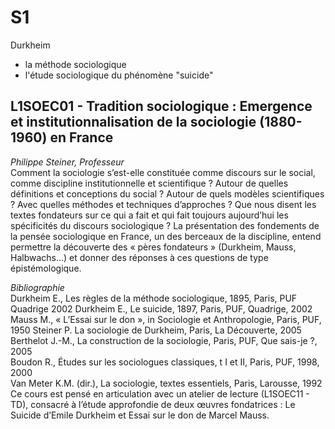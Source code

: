 # S1

Durkheim
- la méthode sociologique
- l'étude sociologique du phénomène "suicide"

## L1SOEC01 - Tradition sociologique : Emergence et institutionnalisation de la sociologie (1880- 1960) en France
*Philippe Steiner, Professeur*  
Comment la sociologie s’est-elle constituée comme discours sur le social, comme discipline institutionnelle et scientifique ? Autour de quelles définitions et conceptions du social ? Autour de quels modèles scientifiques ? Avec quelles méthodes et techniques d’approches ? Que nous disent les textes fondateurs sur ce qui a fait et qui fait toujours aujourd’hui les spécificités du discours sociologique ? La présentation des fondements de la pensée sociologique en France, un des berceaux de la discipline, entend permettre la découverte des « pères fondateurs » (Durkheim, Mauss, Halbwachs...) et donner des réponses à ces questions de type épistémologique.

*Bibliographie*  
Durkheim E., Les règles de la méthode sociologique, 1895, Paris, PUF Quadrige 2002 Durkheim E., Le suicide, 1897, Paris, PUF, Quadrige, 2002  
Mauss M., « L’Essai sur le don », in Sociologie et Anthropologie, Paris, PUF, 1950 Steiner P. La sociologie de Durkheim, Paris, La Découverte, 2005  
Berthelot J.-M., La construction de la sociologie, Paris, PUF, Que sais-je ?, 2005  
Boudon R., Études sur les sociologues classiques, t I et II, Paris, PUF, 1998, 2000  
Van Meter K.M. (dir.), La sociologie, textes essentiels, Paris, Larousse, 1992  
Ce cours est pensé en articulation avec un atelier de lecture (L1SOEC11 - TD), consacré à l’étude approfondie de deux œuvres fondatrices : Le Suicide d’Emile Durkheim et Essai sur le don de Marcel Mauss.
